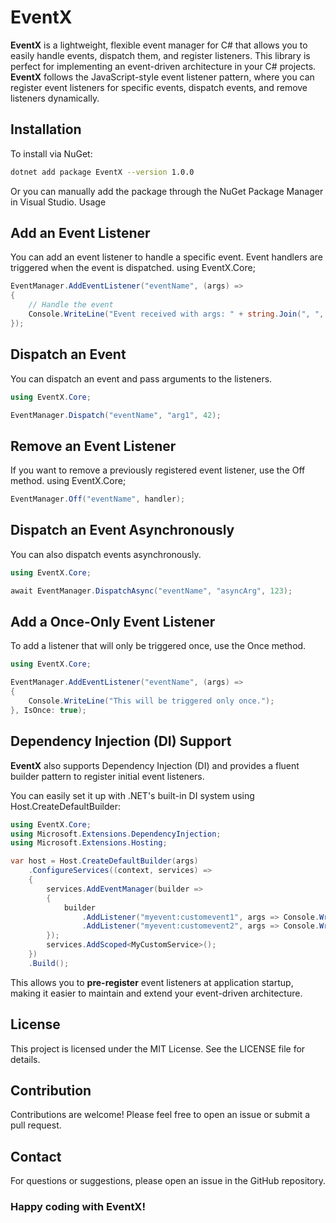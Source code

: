 # EventX

**EventX** is a lightweight, flexible event manager for C# that allows you to easily handle events, dispatch them, and register listeners. This library is perfect for implementing an event-driven architecture in your C# projects.
**EventX** follows the JavaScript-style event listener pattern, where you can register event listeners for specific events, dispatch events, and remove listeners dynamically.

## Installation

To install via NuGet:

```bash
dotnet add package EventX --version 1.0.0
```
Or you can manually add the package through the NuGet Package Manager in Visual Studio.
Usage

## Add an Event Listener
You can add an event listener to handle a specific event. Event handlers are triggered when the event is dispatched.
using EventX.Core;

```C#
EventManager.AddEventListener("eventName", (args) =>
{
    // Handle the event
    Console.WriteLine("Event received with args: " + string.Join(", ", args));
});
```

## Dispatch an Event
You can dispatch an event and pass arguments to the listeners.

```C#
using EventX.Core;

EventManager.Dispatch("eventName", "arg1", 42);
```

## Remove an Event Listener
If you want to remove a previously registered event listener, use the Off method.
using EventX.Core;

```C#
EventManager.Off("eventName", handler);
```

## Dispatch an Event Asynchronously
You can also dispatch events asynchronously.

```C#
using EventX.Core;

await EventManager.DispatchAsync("eventName", "asyncArg", 123);
```

## Add a Once-Only Event Listener
To add a listener that will only be triggered once, use the Once method.

```C#
using EventX.Core;

EventManager.AddEventListener("eventName", (args) =>
{
    Console.WriteLine("This will be triggered only once.");
}, IsOnce: true);
```

## Dependency Injection (DI) Support
**EventX** also supports Dependency Injection (DI) and provides a fluent builder pattern to register initial event listeners.

You can easily set it up with .NET's built-in DI system using Host.CreateDefaultBuilder:

```C#
using EventX.Core;
using Microsoft.Extensions.DependencyInjection;
using Microsoft.Extensions.Hosting;

var host = Host.CreateDefaultBuilder(args)
    .ConfigureServices((context, services) =>
    {
        services.AddEventManager(builder =>
        {
            builder
                .AddListener("myevent:customevent1", args => Console.WriteLine("Dispatched customevent1"))
                .AddListener("myevent:customevent2", args => Console.WriteLine("Dispatched customevent2"));
        });
        services.AddScoped<MyCustomService>();
    })
    .Build();
```
This allows you to **pre-register** event listeners at application startup, making it easier to maintain and extend your event-driven architecture.

## License
This project is licensed under the MIT License. See the LICENSE file for details.

## Contribution
Contributions are welcome! Please feel free to open an issue or submit a pull request.
## Contact
For questions or suggestions, please open an issue in the GitHub repository.

### Happy coding with EventX!
